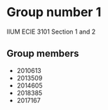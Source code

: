 # Group number 1
IIUM ECIE 3101 Section 1 and 2

## Group members
- 2010613
- 2013509
- 2014605
- 2018385
- 2017167
<!--
Which group are you?
And who is your group members? (provide matric no only)
-->
